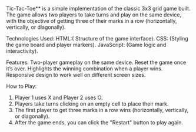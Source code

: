 Tic-Tac-Toe** is a simple implementation of the classic 3x3 grid game built. The game allows two players to take turns and play on the same device, with the objective of getting three of their marks in a row (horizontally, vertically, or diagonally).

 Technologies Used:
 HTML:( Structure of the game interface).
 CSS: (Styling the game board and player markers).
 JavaScript: (Game logic and interactivity).

 Features:
 Two-player gameplay on the same device.
 Reset the game once it’s over.
 Highlights the winning combination when a player wins.
 Responsive design to work well on different screen sizes.

 How to Play:
1. Player 1 uses X and Player 2 uses O.
2. Players take turns clicking on an empty cell to place their mark.
3. The first player to get three marks in a row wins (horizontally, vertically, or diagonally).
4. After the game ends, you can click the "Restart" button to play again.
